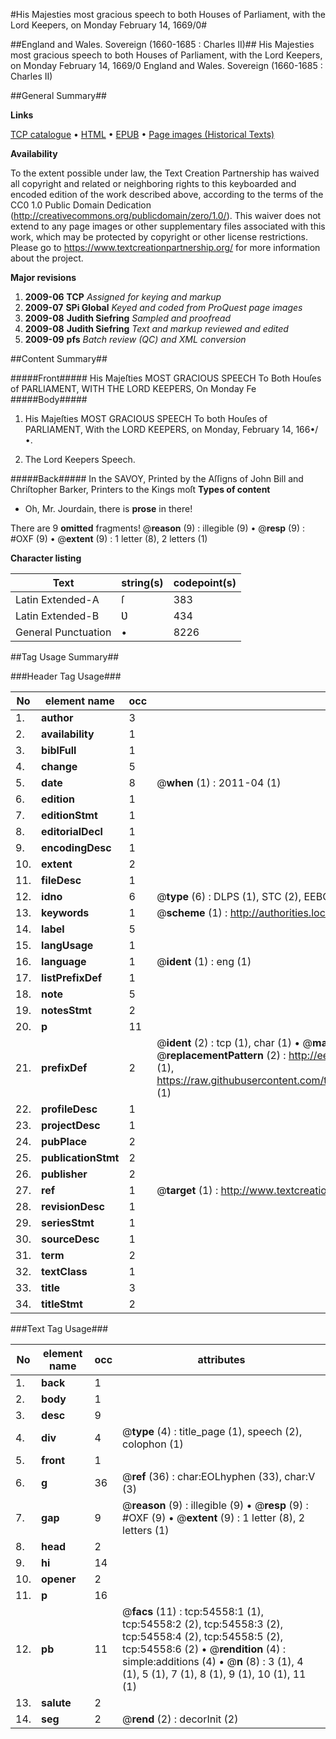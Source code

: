 #His Majesties most gracious speech to both Houses of Parliament, with the Lord Keepers, on Monday February 14, 1669/0#

##England and Wales. Sovereign (1660-1685 : Charles II)##
His Majesties most gracious speech to both Houses of Parliament, with the Lord Keepers, on Monday February 14, 1669/0
England and Wales. Sovereign (1660-1685 : Charles II)

##General Summary##

**Links**

[TCP catalogue](http://www.ota.ox.ac.uk/tcp/)  • 
[HTML](http://tei.it.ox.ac.uk/tcp/Texts-HTML/free/A32/A32320.html)  • 
[EPUB](http://tei.it.ox.ac.uk/tcp/Texts-EPUB/free/A32/A32320.epub) • 
[Page images (Historical Texts)](https://historicaltexts.jisc.ac.uk/eebo-12124958e)

**Availability**

To the extent possible under law, the Text Creation Partnership has waived all copyright and related or neighboring rights to this keyboarded and encoded edition of the work described above, according to the terms of the CC0 1.0 Public Domain Dedication (http://creativecommons.org/publicdomain/zero/1.0/). This waiver does not extend to any page images or other supplementary files associated with this work, which may be protected by copyright or other license restrictions. Please go to https://www.textcreationpartnership.org/ for more information about the project.

**Major revisions**

1. __2009-06__ __TCP__ *Assigned for keying and markup*
1. __2009-07__ __SPi Global__ *Keyed and coded from ProQuest page images*
1. __2009-08__ __Judith Siefring__ *Sampled and proofread*
1. __2009-08__ __Judith Siefring__ *Text and markup reviewed and edited*
1. __2009-09__ __pfs__ *Batch review (QC) and XML conversion*

##Content Summary##

#####Front#####
His Majeſties MOST GRACIOUS SPEECH To Both Houſes of
PARLIAMENT, WITH THE LORD KEEPERS, On Monday Fe
#####Body#####

1. His Majeſties MOST GRACIOUS SPEECH To both Houſes of
PARLIAMENT, With the LORD KEEPERS, on Monday, February 14, 166•/•.

1. The Lord Keepers Speech.

#####Back#####
In the SAVOY, Printed by the Aſſigns of John
Bill and Chriſtopher Barker, Printers to the Kings moſt
**Types of content**

  * Oh, Mr. Jourdain, there is **prose** in there!

There are 9 **omitted** fragments! 
 @__reason__ (9) : illegible (9)  •  @__resp__ (9) : #OXF (9)  •  @__extent__ (9) : 1 letter (8), 2 letters (1)

**Character listing**


|Text|string(s)|codepoint(s)|
|---|---|---|
|Latin Extended-A|ſ|383|
|Latin Extended-B|Ʋ|434|
|General Punctuation|•|8226|

##Tag Usage Summary##

###Header Tag Usage###

|No|element name|occ|attributes|
|---|---|---|---|
|1.|__author__|3||
|2.|__availability__|1||
|3.|__biblFull__|1||
|4.|__change__|5||
|5.|__date__|8| @__when__ (1) : 2011-04 (1)|
|6.|__edition__|1||
|7.|__editionStmt__|1||
|8.|__editorialDecl__|1||
|9.|__encodingDesc__|1||
|10.|__extent__|2||
|11.|__fileDesc__|1||
|12.|__idno__|6| @__type__ (6) : DLPS (1), STC (2), EEBO-CITATION (1), OCLC (1), VID (1)|
|13.|__keywords__|1| @__scheme__ (1) : http://authorities.loc.gov/ (1)|
|14.|__label__|5||
|15.|__langUsage__|1||
|16.|__language__|1| @__ident__ (1) : eng (1)|
|17.|__listPrefixDef__|1||
|18.|__note__|5||
|19.|__notesStmt__|2||
|20.|__p__|11||
|21.|__prefixDef__|2| @__ident__ (2) : tcp (1), char (1)  •  @__matchPattern__ (2) : ([0-9\-]+):([0-9IVX]+) (1), (.+) (1)  •  @__replacementPattern__ (2) : http://eebo.chadwyck.com/downloadtiff?vid=$1&page=$2 (1), https://raw.githubusercontent.com/textcreationpartnership/Texts/master/tcpchars.xml#$1 (1)|
|22.|__profileDesc__|1||
|23.|__projectDesc__|1||
|24.|__pubPlace__|2||
|25.|__publicationStmt__|2||
|26.|__publisher__|2||
|27.|__ref__|1| @__target__ (1) : http://www.textcreationpartnership.org/docs/. (1)|
|28.|__revisionDesc__|1||
|29.|__seriesStmt__|1||
|30.|__sourceDesc__|1||
|31.|__term__|2||
|32.|__textClass__|1||
|33.|__title__|3||
|34.|__titleStmt__|2||


###Text Tag Usage###

|No|element name|occ|attributes|
|---|---|---|---|
|1.|__back__|1||
|2.|__body__|1||
|3.|__desc__|9||
|4.|__div__|4| @__type__ (4) : title_page (1), speech (2), colophon (1)|
|5.|__front__|1||
|6.|__g__|36| @__ref__ (36) : char:EOLhyphen (33), char:V (3)|
|7.|__gap__|9| @__reason__ (9) : illegible (9)  •  @__resp__ (9) : #OXF (9)  •  @__extent__ (9) : 1 letter (8), 2 letters (1)|
|8.|__head__|2||
|9.|__hi__|14||
|10.|__opener__|2||
|11.|__p__|16||
|12.|__pb__|11| @__facs__ (11) : tcp:54558:1 (1), tcp:54558:2 (2), tcp:54558:3 (2), tcp:54558:4 (2), tcp:54558:5 (2), tcp:54558:6 (2)  •  @__rendition__ (4) : simple:additions (4)  •  @__n__ (8) : 3 (1), 4 (1), 5 (1), 7 (1), 8 (1), 9 (1), 10 (1), 11 (1)|
|13.|__salute__|2||
|14.|__seg__|2| @__rend__ (2) : decorInit (2)|
